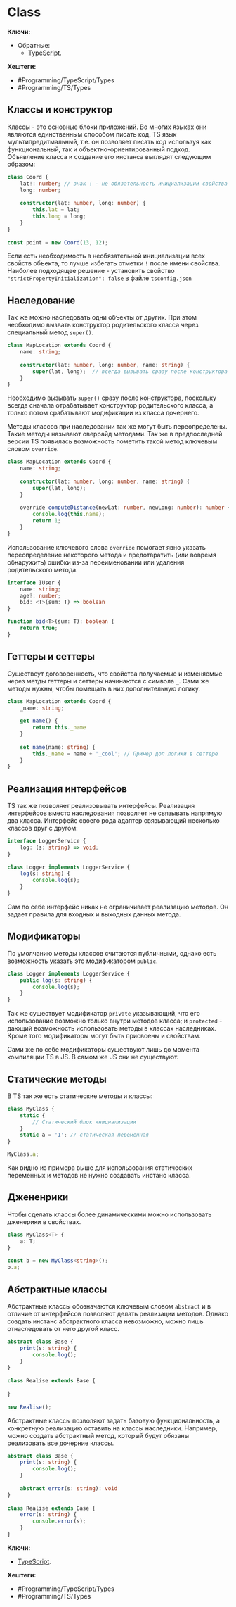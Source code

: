 
# Class

**Ключи:**
- Обратные:
	- [TypeScript](typescript).

**Хештеги:** 
- #Programming/TypeScript/Types
- #Programming/TS/Types

## Классы и конструктор

Классы - это основные блоки приложений. Во многих языках они являются единственным способом писать код. TS язык мультипредитмальный, т.е. он позволяет писать код используя как функциональный, так и объектно-ориентированный подход. Объявление класса и создание его инстанса выглядят следующим образом:

```typescript
class Coord {  
    lat!: number; // знак ! - не обязательность инициализации свойства (иначе покажет ошибку)
    long: number;  
  
    constructor(lat: number, long: number) {  
        this.lat = lat;  
        this.long = long;  
    }  
}  
  
const point = new Coord(13, 12);
```

Если есть необходимость в необязательной инициализации всех свойств объекта, то лучше избегать отметки `!` после имени свойства. Наиболее подходящее решение - установить свойство `"strictPropertyInitialization": false` в файле `tsconfig.json`

## Наследование

Так же можно наследовать одни объекты от других. При этом необходимо вызвать конструктор родительского класса через специальный метод `super()`.

```typescript
class MapLocation extends Coord {  
    name: string;  
  
    constructor(lat: number, long: number, name: string) {  
        super(lat, long);  // всегда вызывать сразу после конструктора
    }  
}
```

Необходимо вызывать `super()` сразу после конструктора, поскольку всегда сначала отрабатывает конструктор родительского класса, а только потом срабатывают модификации из класса дочернего.

Методы классов при наследовании так же могут быть переопределены. Такие методы называют оверрайд методами. Так же в предпоследней версии TS появилась возможность пометить такой метод ключевым словом `override`. 

```typescript
class MapLocation extends Coord {  
    name: string;  
  
    constructor(lat: number, long: number, name: string) {  
        super(lat, long);  
    }  
  
    override computeDistance(newLat: number, newLong: number): number {  
        console.log(this.name);  
        return 1;  
    }  
}
```

Использование ключевого слова `override` помогает явно указать переопределение некоторого метода и предотвратить (или вовремя обнаружить) ошибки из-за переименовании или удаления родительского метода.

```typescript
interface IUser {  
    name: string;  
    age?: number;  
    bid: <T>(sum: T) => boolean  
}

function bid<T>(sum: T): boolean {  
    return true;  
}
```

## Геттеры и сеттеры

Существеут договоренность, что свойства получаемые и изменяемые через метды геттеры и сеттеры начинаются с символа `_`. Сами же методы нужны, чтобы помещать в них дополнительную логику.

```typescript
class MapLocation extends Coord {  
    _name: string;  
  
    get name() {  
        return this._name  
    }  
  
    set name(name: string) {  
        this._name = name + '_cool'; // Пример доп логики в сеттере
    }
}
```

## Реализация интерфейсов

TS так же позволяет реализовывать интерфейсы. Реализация интерфейсов вместо наследования позволяет не связывать напрямую два класса. Интерфейс своего рода адаптер связывающий несколько классов друг с другом:

```typescript
interface LoggerService {  
    log: (s: string) => void;  
}  
  
class Logger implements LoggerService {  
    log(s: string) {  
        console.log(s);  
    }  
}
```

Сам по себе интерфейс никак не ограничивает реализацию методов. Он задает правила для входных и выходных данных метода.

## Модификаторы

По умолчанию методы классов считаются публичными, однако есть возможность указать это модификатором `public`. 

```typescript
class Logger implements LoggerService {  
    public log(s: string) {  
        console.log(s);  
    }  
}
```

Так же существует модификатор `private` указывающий, что его использование возможно только внутри методов класса; и `protected` - дающий возможность использовать методы в классах наследниках. Кроме того модификаторы могут быть присвоены и свойствам.

Сами же по себе модификаторы существуют лишь до момента компиляции TS в JS. В самом же JS они не существуют.

## Статические методы

В TS так же есть статические методы и классы:

```typescript
class MyClass {  
    static {  
        // Статический блок инициализации  
    }  
    static a = '1'; // статическая переменная  
}

MyClass.a;


```

Как видно из примера выше для использования статических переменных и методов не нужно создавать инстанс класса.

## Джененрики

Чтобы сделать классы более динамическими можно использовать дженерики в свойствах.

```typescript
class MyClass<T> {  
    a: T;  
}  
  
const b = new MyClass<string>();  
b.a;
```


## Абстрактные классы

Абстрактные классы обозначаются ключевым словом `abstract` и в отличие от интерфейсов позволяют делать реализации методов. Однако создать инстанс абстрактного класса невозможно, можно лишь отнаследовать от него другой класс.

```typescript
abstract class Base {  
    print(s: string) {  
        console.log();  
    }  
}  
  
class Realise extends Base {  
  
}  
  
new Realise();
```

Абстрактные классы позволяют задать базовую функциональность, а конкретную реализацию оставить на классы наследники. Например, можно создать абстрактный метод, который будут обязаны реализовать все дочерние классы.

```typescript
abstract class Base {  
    print(s: string) {  
        console.log();  
    }  
  
    abstract error(s: string): void  
}  
  
class Realise extends Base {  
    error(s: string) {  
        console.error(s);  
    }  
}
```

**Ключи:**
- [TypeScript](typescript).

**Хештеги:** 
- #Programming/TypeScript/Types
- #Programming/TS/Types
